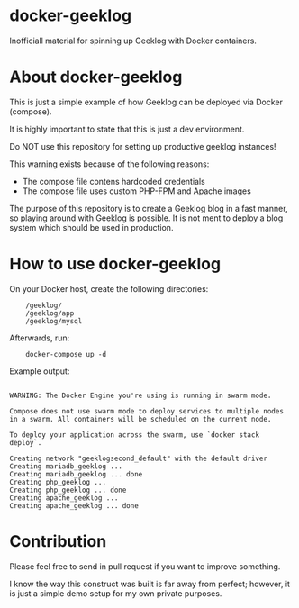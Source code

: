 # docker-geeklog
Inofficiall material for spinning up Geeklog with Docker containers.

# About docker-geeklog
This is just a simple example of how Geeklog can be deployed via Docker (compose).

It is highly important to state that this is just a dev environment.

Do NOT use this repository for setting up productive geeklog instances!

This warning exists because of the following reasons:
- The compose file contens hardcoded credentials
- The compose file uses custom PHP-FPM and Apache images

The purpose of this repository is to create a Geeklog blog in a fast manner, so playing around with Geeklog is possible.
It is not ment to deploy a blog system which should be used in production.

# How to use docker-geeklog
On your Docker host, create the following directories:
```
	/geeklog/
	/geeklog/app
	/geeklog/mysql
```


Afterwards, run:
```
	docker-compose up -d
```

Example output:

~~~

WARNING: The Docker Engine you're using is running in swarm mode.
 
Compose does not use swarm mode to deploy services to multiple nodes in a swarm. All containers will be scheduled on the current node.
 
To deploy your application across the swarm, use `docker stack deploy`.
 
Creating network "geeklogsecond_default" with the default driver
Creating mariadb_geeklog ...
Creating mariadb_geeklog ... done
Creating php_geeklog ...
Creating php_geeklog ... done
Creating apache_geeklog ...
Creating apache_geeklog ... done

~~~

# Contribution
Please feel free to send in pull request if you want to improve something.

I know the way this construct was built is far away from perfect; however, it is just a simple demo setup for my own private purposes.

